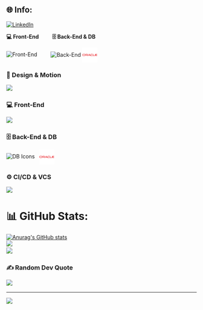 
## 🌐 Info:
[![LinkedIn](https://img.shields.io/badge/LinkedIn-%230077B5.svg?logo=linkedin&logoColor=white)](https://linkedin.com/in/lorenzo-sijinardi) 


<!-- riga dei titoli, inline -->
<p>
  <strong>💻 Front-End</strong>
  &emsp;&emsp;
  <strong>🗄️ Back-End &amp; DB</strong>
</p>

<!-- riga delle icone, inline -->
<p>
  <!-- Front-End icons -->
  <img src="https://skillicons.dev/icons?i=html,css,js,ts,react,angular,nodejs" alt="Front-End" />
  &emsp;&emsp;
  <!-- Back-End icons + Oracle -->
  <img src="https://skillicons.dev/icons?i=mysql,postgres,mongodb,spring" alt="Back-End" style="vertical-align:middle;" />
  <img src="https://raw.githubusercontent.com/devicons/devicon/master/icons/oracle/oracle-original.svg"
       alt="Oracle" width="40" style="vertical-align:middle;" />
</p>






### 🎨 Design & Motion  
<img src="https://skillicons.dev/icons?i=figma,ai,ps,xd,ae,pr,canva" />

### 💻 Front-End  
<img src="https://skillicons.dev/icons?i=html,css,js,ts,react,angular,nodejs" />

### 🗄️ Back-End & DB  
<p>
  <img src="https://skillicons.dev/icons?i=mysql,postgres,mongodb,spring" alt="DB Icons" />
  <img src="https://raw.githubusercontent.com/devicons/devicon/master/icons/oracle/oracle-original.svg" alt="Oracle" width="40" style="vertical-align:middle; margin-left:8px;" />
</p>

### ⚙️ CI/CD & VCS  
<img src="https://skillicons.dev/icons?i=git,github,jenkins,postman" />

# 📊 GitHub Stats:
[![Anurag's GitHub stats](https://github-readme-stats.vercel.app/api?username=lollosxvm)](https://github.com/anuraghazra/github-readme-stats)</br>
![](https://github-readme-streak-stats.herokuapp.com/?user=lollosxvm&theme=dracula&hide_border=false)<br/>
![](https://github-readme-stats.vercel.app/api/top-langs/?username=lollosxvm&theme=dracula&hide_border=false&include_all_commits=true&count_private=false&layout=compact)

### ✍️ Random Dev Quote
![](https://quotes-github-readme.vercel.app/api?type=horizontal&theme=radical)

---
[![](https://visitcount.itsvg.in/api?id=lollosxvm&icon=0&color=1)](https://visitcount.itsvg.in)


